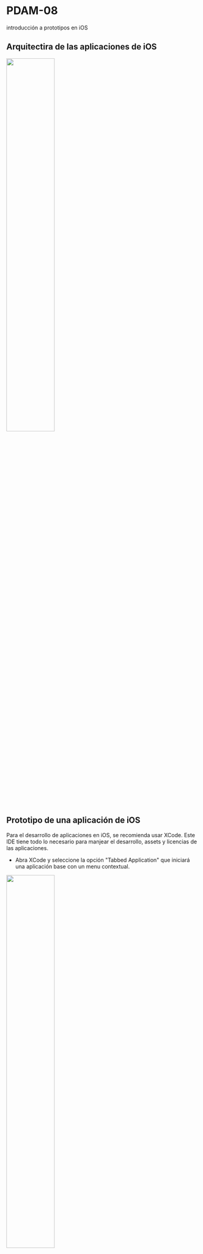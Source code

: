 # PDAM-08
introducción a prototipos en iOS 

## Arquitectira de las aplicaciones de iOS
<img src="http://gabo.com.co/pdam/lab-8/lab-8-4.png" width="50%">

## Prototipo de una aplicación de iOS
Para el desarrollo de aplicaciones en iOS, se recomienda usar XCode. Este IDE tiene todo lo necesario para manjear el desarrollo, assets y licencias de las aplicaciones.

* Abra XCode y seleccione la opción "Tabbed Application" que iniciará una aplicación base con un menu contextual.
<img src="http://gabo.com.co/pdam/lab-8/lab-8-5.png" width="50%">

* Para el nombre del proyecto utilice "pdam-08"
* Asegurese de seleccionar la opcion de "Swift" en el lenguaje
* Verifique que la aplicación este correctamente creada corriendo el emulador dando click al boton de play, el emulador es una aplicación aparte que se abrirá al terminar la compilación
<img src="http://gabo.com.co/pdam/lab-8/lab-8-2.png" width="50%">
* En XCode, abra el archivo "Main.storyboard", este archivo contiene la información del flujo de la interfaz de la aplicación. En el editor verá 3 vistas

** La vista que contiene los tabs
** La vista de la derecha
** La vista de la izquierda
<img src="http://gabo.com.co/pdam/lab-8/lab-8-6.png" width="50%">

* Agregue una tercera vista haciendo drag and drop de un elemento "ViewController", si no puede verlo use el siguiente icono para desplegar el menu lateral:
<img src="http://gabo.com.co/pdam/lab-8/lab-8-7.png" width="20%">

* Seleccione el "Tab Bar Controller", al seleccionar un elemento el menu lateral se activa con opciones para el elemento seleccionado. Ubique el menu de conexiones:
<img src="http://gabo.com.co/pdam/lab-8/lab-8-8.png" width="20%">

* Ubique el grupo de conexiones llamado "Triggered Segues", sobre el punto negro saldra un icono de +, arraste el icono hasta la tercera vista que se creó, esto hara que el controlador de tabs añada un nuevo tab referenciando a la nueva vista:
<img src="http://gabo.com.co/pdam/lab-8/lab-8-9.png" width="50%">

* Añada un nuevo elemento de texto en la tercera vista, para esto arrastre un elemento "label" dentro de la tercera vista.

* En el menu lateral en la sección de atributos puede editar la terecera vista para ajustar el icono asignado, intente cambiar el icono y pruebe la aplicación nuevamente en el emulador.

* Repita el proceso pero esta vez añada una vista de navegación "Navigation Controller" para que sea la cuarta opcion del menu. Esto generara otra vista con un listado de opciones por defecto.
<img src="http://gabo.com.co/pdam/lab-8/lab-8-10.png" width="50%">

## Edición de código Swift para un listado de elementos

* Desde el menu izquierdo, cree un nuevo archivo Swift (ListViewController.swift) en la raíz de su proyecto, este archivo sera la logica de la vista de listado de elementos que se creo en el punto anterior.
<img src="http://gabo.com.co/pdam/lab-8/lab-8-11.png" width="50%">

Complete el código con el ejemplo de la imagen anterior para crear una clase que extienda de UITableViewController

* Desde el menu izquierdo, cree un nuevo archivo Swift (ListCell.swift) en la raíz de su proyecto, este archivo será la lógica de la fila del listado de elementos.

<img src="http://gabo.com.co/pdam/lab-8/lab-8-12.png" width="50%">

Complete el código con el ejemplo de la imagen anterior para crear una clase que extienda de UITableViewCell

* Desde la vista de history boar "Main.historyboard" seleccione la celda prototipo, en las opciones de la derecha vaya a a la opcion de Identity Inspector, en esta opcion ubique la casilla de class y dentro de ella escriba el nombre de la clase que creó en el punto anterior, esto asignará la logica a la vista seleccionada.

<img src="http://gabo.com.co/pdam/lab-8/lab-8-13.png" width="50%">

* Desde el mismo menu ubique la opcion de atributos y en la casilla de Identifier ponga el valor "listCell"
<img src="http://gabo.com.co/pdam/lab-8/lab-8-15.png" width="50%">

* De la misma manera, seleccionando el controlador del listado de elementos, haciendo click en el icono amarillo vincule la vista del controlador con la clase que creo anteriormente: ListViewController.swift

* Añada un elemento de tipo Label a la celda prototipo
<img src="http://gabo.com.co/pdam/lab-8/lab-8-14.png" width="50%">

* Presionando la tecla "control" arrastre el mouse hasta el archivo swift como se muestra en el siguiente ejemplo

<img src="https://media.giphy.com/media/3og0IDRwEI9MPYxYOs/giphy.gif" width="100%">

* Ahora añadirá el codigo como en el siguiente ejemplo para mostrar 5 filas con numeros
<img src="http://gabo.com.co/pdam/lab-8/lab-8-16.png" width="50%">

## Resultado final
<img src="https://media.giphy.com/media/l1KVbF3IGDNncqDzq/giphy.gif" width="50%">





